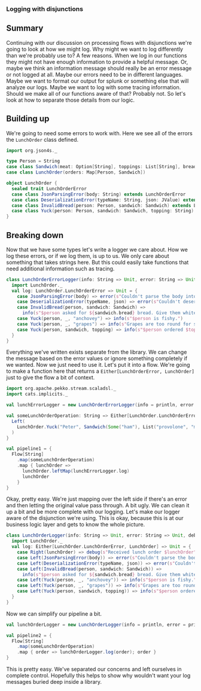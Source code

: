### Logging with disjunctions

## Summary
Continuing with our discussion on processing flows with disjunctions we're going to look at how we might log. Why might
we want to log differently than we're probably use to? A few reasons. When we log in our functions they might not have
enough information to provide a helpful message. Or, maybe we think an information message should really be an error
message or not logged at all. Maybe our errors need to be in different languages. Maybe we want to format our output for
splunk or something else that will analyze our logs. Maybe we want to log with some tracing information. Should we make
all of our functions aware of that? Probably not. So let's look at how to separate those details from our logic.


## Building up
We're going to need some errors to work with. Here we see all of the errors the `LunchOrder` class defined.

```scala mdoc:silent
import org.json4s._

type Person = String
case class Sandwich(meat: Option[String], toppings: List[String], bread: String)
case class LunchOrder(orders: Map[Person, Sandwich])

object LunchOrder {
  sealed trait LunchOrderError
  case class JsonParsingError(body: String) extends LunchOrderError
  case class DeserializationError(typeName: String, json: JValue) extends LunchOrderError
  case class InvalidBread(person: Person, sandwich: Sandwich) extends LunchOrderError
  case class Yuck(person: Person, sandwich: Sandwich, topping: String) extends LunchOrderError
}
```

## Breaking down
Now that we have some types let's write a logger we care about. How we log these errors, or if we log them, is up to us.
We only care about something that takes strings here. But this could easily take functions that need additional
information such as tracing.

```scala mdoc:silent
class LunchOrderErrorLogger(info: String => Unit, error: String => Unit) {
  import LunchOrder._
  val log: LunchOrder.LunchOrderError => Unit = {
    case JsonParsingError(body) => error(s"Couldn't parse the body into json: $body")
    case DeserializationError(typeName, json) => error(s"Couldn't deserialize json into $typeName: $json")
    case InvalidBread(person, sandwich: Sandwich) =>
      info(s"$person asked for ${sandwich.bread} bread. Give them white bread instead.")
    case Yuck(person, _, "anchovey") => info(s"$person is fishy.")
    case Yuck(person, _, "grapes") => info(s"Grapes are too round for sandwiches, $person")
    case Yuck(person, sandwich, topping) => info(s"$person ordered $topping on their sandwich $sandwich")
  }
}
```
Everything we've written exists separate from the library. We can change the message based on the error values or
ignore something completely if we wanted. Now we just need to use it. Let's put it into a flow. We're going to make a
function here that returns a `Either[LunchOrderError, LunchOrder]` just to give the flow a bit of context.

```scala mdoc:silent
import org.apache.pekko.stream.scaladsl._
import cats.implicits._

val lunchErrorLogger = new LunchOrderErrorLogger(info = println, error = println)

val someLunchOrderOperation: String => Either[LunchOrder.LunchOrderError, LunchOrder] = { _ =>
  Left(
    LunchOrder.Yuck("Peter", Sandwich(Some("ham"), List("provolone", "marshmallows"), "wheat"), "marshmallows")
  )
}

val pipeline1 = {
  Flow[String]
    .map(someLunchOrderOperation)
    .map { lunchOrder =>
      lunchOrder.leftMap(lunchErrorLogger.log)
      lunchOrder
    }
}
```

Okay, pretty easy. We're just mapping over the left side if there's an error and then letting the original value pass
through. A bit ugly. We can clean it up a bit and be more complete with our logging. Let's make our logger aware of the
disjunction we're using. This is okay, because this is at our business logic layer and gets to know the whole picture.

```scala mdoc:silent
class LunchOrderLogger(info: String => Unit, error: String => Unit, debug: String => Unit) {
  import LunchOrder._
  val log: Either[LunchOrder.LunchOrderError, LunchOrder] => Unit = {
    case Right(lunchOrder) => debug(s"Received lunch order $lunchOrder")
    case Left(JsonParsingError(body)) => error(s"Couldn't parse the body into json: $body")
    case Left(DeserializationError(typeName, json)) => error(s"Couldn't deserialize json into $typeName: $json")
    case Left(InvalidBread(person, sandwich: Sandwich)) =>
      info(s"$person asked for ${sandwich.bread} bread. Give them white bread instead.")
    case Left(Yuck(person, _, "anchovey")) => info(s"$person is fishy.")
    case Left(Yuck(person, _, "grapes")) => info(s"Grapes are too round for sandwiches, $person")
    case Left(Yuck(person, sandwich, topping)) => info(s"$person ordered $topping on their sandwich $sandwich")
  }
}
```
Now we can simplify our pipeline a bit.
```scala mdoc:silent
val lunchOrderLogger = new LunchOrderLogger(info = println, error = println, debug = println)

val pipeline2 = {
  Flow[String]
    .map(someLunchOrderOperation)
    .map { order => lunchOrderLogger.log(order); order }
}
```

This is pretty easy. We've separated our concerns and left ourselves in complete control. Hopefully this helps to show
why wouldn't want your log messages buried deep inside a library.
